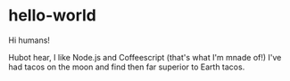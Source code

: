 # hello-world

Hi humans!

Hubot hear, I like Node.js and Coffeescript (that's what  I'm mnade of!)
I've had tacos on the moon and find then far superior to Earth tacos.
